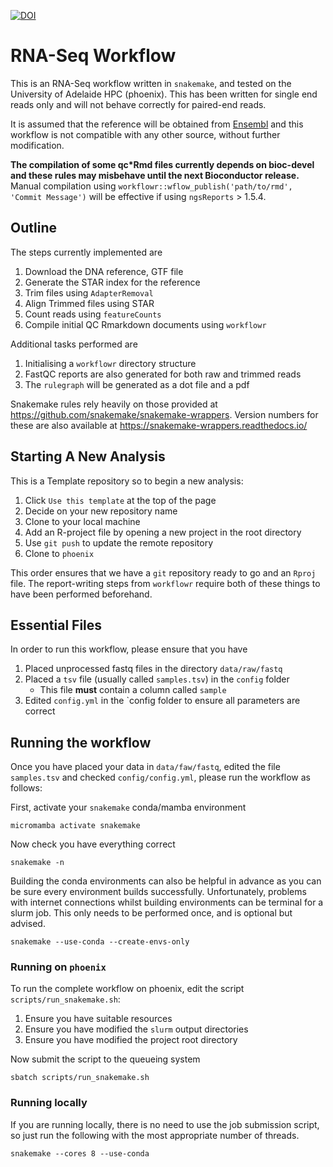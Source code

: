 [![DOI](https://zenodo.org/badge/303862713.svg)](https://zenodo.org/badge/latestdoi/303862713)

# RNA-Seq Workflow

This is an RNA-Seq workflow written in `snakemake`, and tested on the University of Adelaide HPC (phoenix).
This has been written for single end reads only and will not behave correctly for paired-end reads.

It is assumed that the reference will be obtained from [Ensembl](www.ensembl.org) and this workflow is not compatible with any other source, without further modification.

__The compilation of some qc*Rmd files currently depends on bioc-devel and these rules may misbehave until the next Bioconductor release.__
Manual compilation using `workflowr::wflow_publish('path/to/rmd', 'Commit Message')` will be effective if using `ngsReports` > 1.5.4.

## Outline

The steps currently implemented are

1. Download the DNA reference, GTF file
2. Generate the STAR index for the reference
3. Trim files using `AdapterRemoval`
4. Align Trimmed files using STAR
5. Count reads using `featureCounts`
6. Compile initial QC Rmarkdown documents using `workflowr`

Additional tasks performed are

1. Initialising a `workflowr` directory structure
2. FastQC reports are also generated for both raw and trimmed reads
3. The `rulegraph` will be generated as a dot file and a pdf

Snakemake rules rely heavily on those provided at https://github.com/snakemake/snakemake-wrappers.
Version numbers for these are also available at https://snakemake-wrappers.readthedocs.io/

## Starting A New Analysis

This is a Template repository so to begin a new analysis:

1. Click `Use this template` at the top of the page
2. Decide on your new repository name
3. Clone to your local machine
4. Add an R-project file by opening a new project in the root directory
5. Use `git push` to update the remote repository
6. Clone to `phoenix`

This order ensures that we have a `git` repository ready to go and an `Rproj` file.
The report-writing steps from `workflowr` require both of these things to have been performed beforehand.

## Essential Files

In order to run this workflow, please ensure that you have

1. Placed unprocessed fastq files in the directory `data/raw/fastq`
2. Placed a `tsv` file (usually called `samples.tsv`) in the `config` folder
    + This file **must** contain a column called `sample`
3. Edited `config.yml` in the `config folder to ensure all parameters are correct

## Running the workflow

Once you have placed your data in `data/faw/fastq`, edited the file `samples.tsv` and checked `config/config.yml`, please run the workflow as follows:

First, activate your `snakemake` conda/mamba environment

```
micromamba activate snakemake
```

Now check you have everything correct

```
snakemake -n
```

Building the conda environments can also be helpful in advance as you can be sure every environment builds successfully.
Unfortunately, problems with internet connections whilst building environments can be terminal for a slurm job.
This only needs to be performed once, and is optional but advised.

```
snakemake --use-conda --create-envs-only
```

### Running on `phoenix`

To run the complete workflow on phoenix, edit the script `scripts/run_snakemake.sh`:

1. Ensure you have suitable resources
2. Ensure you have modified the `slurm` output directories
3. Ensure you have modified the project root directory

Now submit the script to the queueing system

```
sbatch scripts/run_snakemake.sh
```

### Running locally

If you are running locally, there is no need to use the job submission script, so just run the following with the most appropriate number of threads.

```
snakemake --cores 8 --use-conda
```
